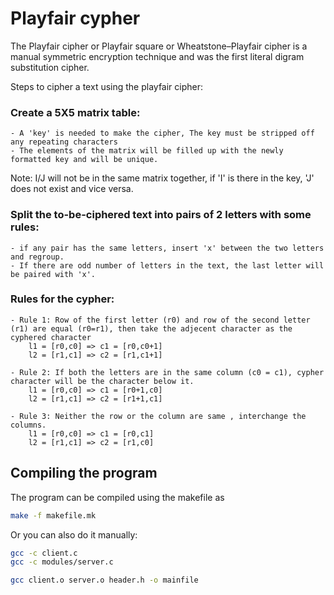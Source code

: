 # Playfair cypher

The Playfair cipher or Playfair square or Wheatstone–Playfair cipher is a manual symmetric encryption technique and was the first literal digram substitution cipher.

Steps to cipher a text using the playfair cipher:

### Create a 5X5 matrix table:
	- A 'key' is needed to make the cipher, The key must be stripped off any repeating characters
	- The elements of the matrix will be filled up with the newly formatted key and will be unique.

Note: I/J will not be in the same matrix together, if 'I' is there in the key, 'J' does not exist and vice versa.

### Split the to-be-ciphered text into pairs of 2 letters with some rules:
	- if any pair has the same letters, insert 'x' between the two letters and regroup.
	- If there are odd number of letters in the text, the last letter will be paired with 'x'.

### Rules for the cypher:
	- Rule 1: Row of the first letter (r0) and row of the second letter (r1) are equal (r0=r1), then take the adjecent character as the cyphered character
		l1 = [r0,c0] => c1 = [r0,c0+1]
		l2 = [r1,c1] => c2 = [r1,c1+1]

	- Rule 2: If both the letters are in the same column (c0 = c1), cypher character will be the character below it.
		l1 = [r0,c0] => c1 = [r0+1,c0]
		l2 = [r1,c1] => c2 = [r1+1,c1]

	- Rule 3: Neither the row or the column are same , interchange the columns.
		l1 = [r0,c0] => c1 = [r0,c1]
		l2 = [r1,c1] => c2 = [r1,c0]


## Compiling the program

The program can be compiled using the makefile as
```bash
make -f makefile.mk
```

Or you can also do it manually:
```bash
gcc -c client.c
gcc -c modules/server.c

gcc client.o server.o header.h -o mainfile

```
